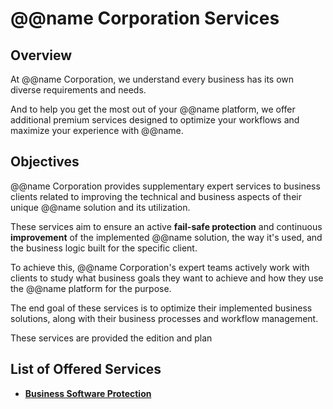 # @@name Corporation Services

## Overview

At @@name Corporation, we understand every business has its own diverse requirements and needs.  

And to help you get the most out of your @@name platform, we offer additional premium services designed to optimize your workflows and maximize your experience with @@name.  

## Objectives

@@name Corporation provides supplementary expert services to business clients related to improving the technical and business aspects of their unique @@name solution and its utilization.  

These services aim to ensure an active **fail-safe protection** and continuous **improvement** of the implemented @@name solution, the way it's used, and the business logic built for the specific client.  

To achieve this, @@name Corporation's expert teams actively work with clients to study what business goals they want to achieve and how they use the @@name platform for the purpose.  



The end goal of these services is to optimize their implemented business solutions, along with their business processes and workflow management.  


These services are provided  the edition and plan 





## List of Offered Services

* **[Business Software Protection](business-software-protection.md)**  

